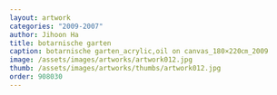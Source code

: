 ```yaml
---
layout: artwork
categories: "2009-2007"
author: Jihoon Ha
title: botarnische garten
caption: botarnische garten_acrylic,oil on canvas_180×220㎝_2009
image: /assets/images/artworks/artwork012.jpg
thumb: /assets/images/artworks/thumbs/artwork012.jpg
order: 908030
---
```

